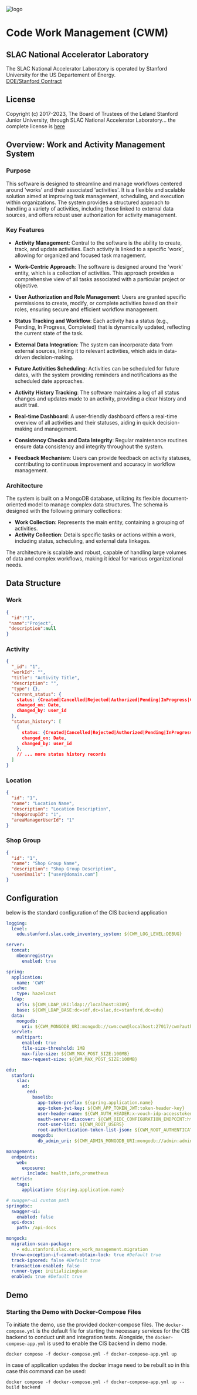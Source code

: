 ![logo](./logos/SLAC-lab-hires.png)

# Code Work Management (CWM)

## SLAC National Accelerator Laboratory
The SLAC National Accelerator Laboratory is operated by Stanford University for the US Departement of Energy.  
[DOE/Stanford Contract](https://legal.slac.stanford.edu/sites/default/files/Conformed%20Prime%20Contract%20DE-AC02-76SF00515%20as%20of%202022.10.01.pdf)

## License
Copyright (c) 2017-2023, The Board of Trustees of the Leland Stanford Junior University, through SLAC National Accelerator Laboratory... the complete license is [here](LICENSE.md)

## Overview: Work and Activity Management System

### Purpose

This software is designed to streamline and manage workflows centered around 'works' and their associated 'activities'. It is a flexible and scalable solution aimed at improving task management, scheduling, and execution within organizations. The system provides a structured approach to handling a variety of activities, including those linked to external data sources, and offers robust user authorization for activity management.

### Key Features

- **Activity Management**: Central to the software is the ability to create, track, and update activities. Each activity is linked to a specific 'work', allowing for organized and focused task management.

- **Work-Centric Approach**: The software is designed around the 'work' entity, which is a collection of activities. This approach provides a comprehensive view of all tasks associated with a particular project or objective.

- **User Authorization and Role Management**: Users are granted specific permissions to create, modify, or complete activities based on their roles, ensuring secure and efficient workflow management.

- **Status Tracking and Workflow**: Each activity has a status (e.g., Pending, In Progress, Completed) that is dynamically updated, reflecting the current state of the task.

- **External Data Integration**: The system can incorporate data from external sources, linking it to relevant activities, which aids in data-driven decision-making.

- **Future Activities Scheduling**: Activities can be scheduled for future dates, with the system providing reminders and notifications as the scheduled date approaches.

- **Activity History Tracking**: The software maintains a log of all status changes and updates made to an activity, providing a clear history and audit trail.

- **Real-time Dashboard**: A user-friendly dashboard offers a real-time overview of all activities and their statuses, aiding in quick decision-making and management.

- **Consistency Checks and Data Integrity**: Regular maintenance routines ensure data consistency and integrity throughout the system.

- **Feedback Mechanism**: Users can provide feedback on activity statuses, contributing to continuous improvement and accuracy in workflow management.

### Architecture

The system is built on a MongoDB database, utilizing its flexible document-oriented model to manage complex data structures. The schema is designed with the following primary collections:

- **Work Collection**: Represents the main entity, containing a grouping of activities.
- **Activity Collection**: Details specific tasks or actions within a work, including status, scheduling, and external data linkages. 

The architecture is scalable and robust, capable of handling large volumes of data and complex workflows, making it ideal for various organizational needs.

## Data Structure

### Work
```json lines
{
  "id":"1",
 "name":"Project", 
 "description":null
}
```
### Activity

```json lines
{
  "_id": "1", 
  "workId": "",
  "title": "Activity Title",
  "description": "",
  "type": {},
  "current_status": {
    status: {Created|Cancelled|Rejected|Authorized|Pending|InProgress|Completed},
    changed_on: Date,
    changed_by: user_id
  },
  "status_history": [
    {
      status: {Created|Cancelled|Rejected|Authorized|Pending|InProgress|Completed},
      changed_on: Date,
      changed_by: user_id
    },
    // ... more status history records
  ]
}

```

### Location

```json lines
{
  "id": "1",
  "name": "Location Name",
  "description": "Location Description",
  "shopGroupId": "1",
  "areaManagerUserId": "1"
}
```

### Shop Group

```json lines
{
  "id": "1",
  "name": "Shop Group Name",
  "description": "Shop Group Description",
  "userEmails": ["user@domain.com"]
}
```

## Configuration

below is the standard configuration of the CIS backend application
```yaml
logging:
  level:
    edu.stanford.slac.code_inventory_system: ${CWM_LOG_LEVEL:DEBUG}

server:
  tomcat:
    mbeanregistry:
      enabled: true

spring:
  application:
    name: 'CWM'
  cache:
    type: hazelcast
  ldap:
    urls: ${CWM_LDAP_URI:ldap://localhost:8389}
    base: ${CWM_LDAP_BASE:dc=sdf,dc=slac,dc=stanford,dc=edu}
  data:
    mongodb:
      uri: ${CWM_MONGODB_URI:mongodb://cwm:cwm@localhost:27017/cwm?authSource=cwm}
  servlet:
    multipart:
      enabled: true
      file-size-threshold: 1MB
      max-file-size: ${CWM_MAX_POST_SIZE:100MB}
      max-request-size: ${CWM_MAX_POST_SIZE:100MB}

edu:
  stanford:
    slac:
      ad:
        eed:
          baselib:
            app-token-prefix: ${spring.application.name}
            app-token-jwt-key: ${CWM_APP_TOKEN_JWT:token-header-key}
            user-header-name: ${CWM_AUTH_HEADER:x-vouch-idp-accesstoken}
            oauth-server-discover: ${CWM_OIDC_CONFIGURATION_ENDPOINT:https://dex.slac.stanford.edu/.well-known/openid-configuration}
            root-user-list: ${CWM_ROOT_USERS}
            root-authentication-token-list-json: ${CWM_ROOT_AUTHENTICATION_TOKEN_JSON:[]}
          mongodb:
            db_admin_uri: ${CWM_ADMIN_MONGODB_URI:mongodb://admin:admin@localhost:27017/?authSource=admin}

management:
  endpoints:
    web:
      exposure:
        include: health,info,prometheus
  metrics:
    tags:
      application: ${spring.application.name}

# swagger-ui custom path
springdoc:
  swagger-ui:
    enabled: false
  api-docs:
    path: /api-docs

mongock:
  migration-scan-package:
    - edu.stanford.slac.core_work_management.migration
  throw-exception-if-cannot-obtain-lock: true #Default true
  track-ignored: false #Default true
  transaction-enabled: false
  runner-type: initializingbean
  enabled: true #Default true
```

## Demo

### Starting the Demo with Docker-Compose Files

To initiate the demo, use the provided docker-compose files. The `docker-compose.yml` is the default file
for starting the necessary services for the CIS backend to conduct unit and integration tests. Alongside,
the `docker-compose-app.yml` is used to enable the CIS backend in demo mode.

```shell
docker compose -f docker-compose.yml -f docker-compose-app.yml up
```
in case of application updates the docker image need to be rebuilt so in this case this command can be used:
```shell
docker compose -f docker-compose.yml -f docker-compose-app.yml up --build backend
```